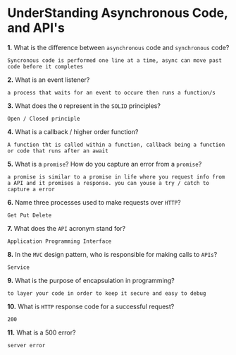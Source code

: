 # UnderStanding Asynchronous Code, and API's

**1.** What is the difference between `asynchronous` code and `synchronous` code?
<!-- enter you answer in the space below -->
```
Syncronous code is performed one line at a time, async can move past code before it completes
```
**2.** What is an event listener?
<!-- enter you answer in the space below -->
```
a process that waits for an event to occure then runs a function/s
```
**3.** What does the `O` represent in the `SOLID` principles?
<!-- enter you answer in the space below -->
```
Open / Closed principle
```
**4.** What is a callback / higher order function?
<!-- enter you answer in the space below -->
```
A function tht is called within a function, callback being a function or code that runs after an await
```
**5.** What is a `promise`? How do you capture an error from a `promise`?
<!-- enter you answer in the space below -->
```
a promise is similar to a promise in life where you request info from a API and it promises a response. you can youse a try / catch to capture a error
```
**6.** Name three processes used to make requests over `HTTP`?
<!-- enter you answer in the space below -->
```
Get Put Delete
```
**7.** What does the `API` acronym stand for?
<!-- enter you answer in the space below -->
```
Application Programming Interface
```
**8.** In the `MVC` design pattern, who is responsible for making calls to `APIs`?
<!-- enter you answer in the space below -->
```
Service
```
**9.** What is the purpose of encapsulation in programming?
<!-- enter you answer in the space below -->
```
to layer your code in order to keep it secure and easy to debug
```
**10.** What is `HTTP` response code for a successful request?
<!-- enter you answer in the space below -->
```
200
```
**11.** What is a 500 error?
<!-- enter you answer in the space below -->
```
server error
```